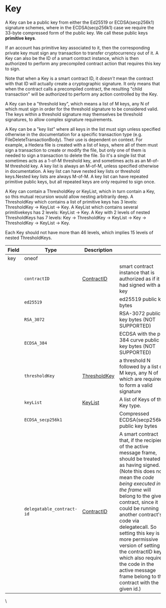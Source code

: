# Key

A Key can be a public key from either the Ed25519 or ECDSA(secp256k1) signature schemes, where in the ECDSA(secp256k1) case we require the 33-byte compressed form of the public key. We call these public keys **primitive keys**.

If an account has primitive key associated to it, then the corresponding private key must sign any transaction to transfer cryptocurrency out of it. A Key can also be the ID of a smart contract instance, which is then authorized to perform any precompiled contract action that requires this key to sign.

Note that when a Key is a smart contract ID, it _doesn't_ mean the contract with that ID will actually create a cryptographic signature. It only means that when the contract calls a precompiled contract, the resulting "child transaction" will be authorized to perform any action controlled by the Key.

A Key can be a "threshold key", which means a list of M keys, any N of which must sign in order for the threshold signature to be considered valid. The keys within a threshold signature may themselves be threshold signatures, to allow complex signature requirements.

A Key can be a "key list" where all keys in the list must sign unless specified otherwise in the documentation for a specific transaction type (e.g. FileDeleteTransactionBody). Their use is dependent on context. For example, a Hedera file is created with a list of keys, where all of them must sign a transaction to create or modify the file, but only one of them is needed to sign a transaction to delete the file. So it's a single list that sometimes acts as a 1-of-M threshold key, and sometimes acts as an M-of-M threshold key. A key list is always an M-of-M, unless specified otherwise in documentation. A key list can have nested key lists or threshold keys.Nested key lists are always M-of-M. A key list can have repeated primitive public keys, but all repeated keys are only required to sign once.

A Key can contain a ThresholdKey or KeyList, which in turn contain a Key, so this mutual recursion would allow nesting arbitrarily deep. A ThresholdKey which contains a list of primitive keys has 3 levels: ThresholdKey -> KeyList -> Key. A KeyList which contains several primitivekeys has 2 levels: KeyList -> Key. A Key with 2 levels of nested ThresholdKeys has 7 levels: Key -> ThresholdKey -> KeyList -> Key -> ThresholdKey -> KeyList -> Key.

Each Key should not have more than 46 levels, which implies 15 levels of nested ThresholdKeys.

| Field | Type                      | Description                       | ​                                                                                                                                                                                                                                                                                                                                                                                                                                                                   |
| ----- | ------------------------- | --------------------------------- | ------------------------------------------------------------------------------------------------------------------------------------------------------------------------------------------------------------------------------------------------------------------------------------------------------------------------------------------------------------------------------------------------------------------------------------------------------------------- |
| key   | oneof                     | ​                                 | ​                                                                                                                                                                                                                                                                                                                                                                                                                                                                   |
| ​     | `contractID`              | ​[ContractID](contractid.md)​     | smart contract instance that is authorized as if it had signed with a key                                                                                                                                                                                                                                                                                                                                                                                           |
| ​     | `ed25519`                 | ​                                 | ed25519 public key bytes                                                                                                                                                                                                                                                                                                                                                                                                                                            |
| ​     | `RSA_3072`                | ​                                 | RSA-3072 public key bytes (NOT SUPPORTED)                                                                                                                                                                                                                                                                                                                                                                                                                           |
| ​     | `ECDSA_384`               | ​                                 | ECDSA with the p-384 curve public key bytes (NOT SUPPORTED)                                                                                                                                                                                                                                                                                                                                                                                                         |
| ​     | `thresholdKey`            | ​[ThresholdKey](thresholdkey.md)​ | a threshold N followed by a list of M keys, any N of which are required to form a valid signature                                                                                                                                                                                                                                                                                                                                                                   |
| ​     | `keyList`                 | [​KeyList​](keylist.md)           | A list of Keys of the Key type.                                                                                                                                                                                                                                                                                                                                                                                                                                     |
|       | `ECDSA_secp256k1`         |                                   | Compressed ECDSA(secp256k1) public key bytes                                                                                                                                                                                                                                                                                                                                                                                                                        |
|       | `delegatable_contract-id` | [ContractID](contractid.md)       | A smart contract that, if the recipient of the active message frame, should be treated as having signed. (Note this does not mean the _code being executed in the frame_ will belong to the given contract, since it could be running another contract's code via delegatecall. So setting this key is a more permissive version of setting the contractID key, which also requires the code in the active message frame belong to the contract with the given id.) |

\\
